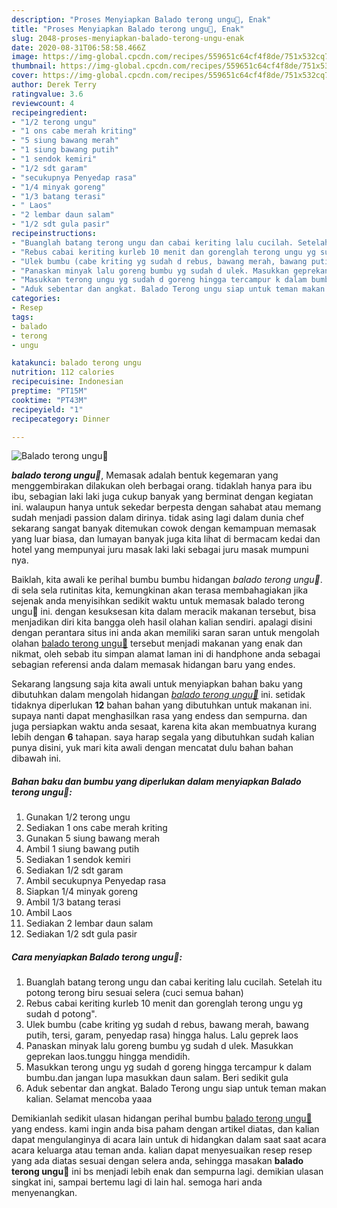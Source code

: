 ```yaml
---
description: "Proses Menyiapkan Balado terong ungu🍆, Enak"
title: "Proses Menyiapkan Balado terong ungu🍆, Enak"
slug: 2048-proses-menyiapkan-balado-terong-ungu-enak
date: 2020-08-31T06:58:58.466Z
image: https://img-global.cpcdn.com/recipes/559651c64cf4f8de/751x532cq70/balado-terong-ungu🍆-foto-resep-utama.jpg
thumbnail: https://img-global.cpcdn.com/recipes/559651c64cf4f8de/751x532cq70/balado-terong-ungu🍆-foto-resep-utama.jpg
cover: https://img-global.cpcdn.com/recipes/559651c64cf4f8de/751x532cq70/balado-terong-ungu🍆-foto-resep-utama.jpg
author: Derek Terry
ratingvalue: 3.6
reviewcount: 4
recipeingredient:
- "1/2 terong ungu"
- "1 ons cabe merah kriting"
- "5 siung bawang merah"
- "1 siung bawang putih"
- "1 sendok kemiri"
- "1/2 sdt garam"
- "secukupnya Penyedap rasa"
- "1/4 minyak goreng"
- "1/3 batang terasi"
- " Laos"
- "2 lembar daun salam"
- "1/2 sdt gula pasir"
recipeinstructions:
- "Buanglah batang terong ungu dan cabai keriting lalu cucilah. Setelah itu potong terong biru sesuai selera (cuci semua bahan)"
- "Rebus cabai keriting kurleb 10 menit dan gorenglah terong ungu yg sudah d potong&#34;."
- "Ulek bumbu (cabe kriting yg sudah d rebus, bawang merah, bawang putih, tersi, garam, penyedap rasa) hingga halus. Lalu geprek laos"
- "Panaskan minyak lalu goreng bumbu yg sudah d ulek. Masukkan geprekan laos.tunggu hingga mendidih."
- "Masukkan terong ungu yg sudah d goreng hingga tercampur k dalam bumbu.dan jangan lupa masukkan daun salam. Beri sedikit gula"
- "Aduk sebentar dan angkat. Balado Terong ungu siap untuk teman makan kalian. Selamat mencoba yaaa"
categories:
- Resep
tags:
- balado
- terong
- ungu

katakunci: balado terong ungu 
nutrition: 112 calories
recipecuisine: Indonesian
preptime: "PT15M"
cooktime: "PT43M"
recipeyield: "1"
recipecategory: Dinner

---
```



![Balado terong ungu🍆](https://img-global.cpcdn.com/recipes/559651c64cf4f8de/751x532cq70/balado-terong-ungu🍆-foto-resep-utama.jpg)

<b><i>balado terong ungu🍆</i></b>, Memasak adalah bentuk kegemaran yang menggembirakan dilakukan oleh berbagai orang. tidaklah hanya para ibu ibu, sebagian laki laki juga cukup banyak yang berminat dengan kegiatan ini. walaupun hanya untuk sekedar berpesta dengan sahabat atau memang sudah menjadi passion dalam dirinya. tidak asing lagi dalam dunia chef sekarang sangat banyak ditemukan cowok dengan kemampuan memasak yang luar biasa, dan lumayan banyak juga kita lihat di bermacam kedai dan hotel yang mempunyai juru masak laki laki sebagai juru masak mumpuni nya.



Baiklah, kita awali ke perihal bumbu bumbu hidangan <i>balado terong ungu🍆</i>. di sela sela rutinitas kita, kemungkinan akan terasa membahagiakan jika sejenak anda menyisihkan sedikit waktu untuk memasak balado terong ungu🍆 ini. dengan kesuksesan kita dalam meracik makanan tersebut, bisa menjadikan diri kita bangga oleh hasil olahan kalian sendiri. apalagi disini dengan perantara situs ini anda akan memiliki saran saran untuk mengolah olahan <u>balado terong ungu🍆</u> tersebut menjadi makanan yang enak dan nikmat, oleh sebab itu simpan alamat laman ini di handphone anda sebagai sebagian referensi anda dalam memasak hidangan baru yang endes.


Sekarang langsung saja kita awali untuk menyiapkan bahan baku yang dibutuhkan dalam mengolah hidangan <u><i>balado terong ungu🍆</i></u> ini. setidak tidaknya diperlukan <b>12</b> bahan bahan yang dibutuhkan untuk makanan ini. supaya nanti dapat menghasilkan rasa yang endess dan sempurna. dan juga persiapkan waktu anda sesaat, karena kita akan membuatnya kurang lebih dengan <b>6</b> tahapan. saya harap segala yang dibutuhkan sudah kalian punya disini, yuk mari kita awali dengan mencatat dulu bahan bahan dibawah ini.

<!--inarticleads1-->

##### Bahan baku dan bumbu yang diperlukan dalam menyiapkan Balado terong ungu🍆:

1. Gunakan 1/2 terong ungu
1. Sediakan 1 ons cabe merah kriting
1. Gunakan 5 siung bawang merah
1. Ambil 1 siung bawang putih
1. Sediakan 1 sendok kemiri
1. Sediakan 1/2 sdt garam
1. Ambil secukupnya Penyedap rasa
1. Siapkan 1/4 minyak goreng
1. Ambil 1/3 batang terasi
1. Ambil  Laos
1. Sediakan 2 lembar daun salam
1. Sediakan 1/2 sdt gula pasir




<!--inarticleads2-->

##### Cara menyiapkan Balado terong ungu🍆:

1. Buanglah batang terong ungu dan cabai keriting lalu cucilah. Setelah itu potong terong biru sesuai selera (cuci semua bahan)
1. Rebus cabai keriting kurleb 10 menit dan gorenglah terong ungu yg sudah d potong&#34;.
1. Ulek bumbu (cabe kriting yg sudah d rebus, bawang merah, bawang putih, tersi, garam, penyedap rasa) hingga halus. Lalu geprek laos
1. Panaskan minyak lalu goreng bumbu yg sudah d ulek. Masukkan geprekan laos.tunggu hingga mendidih.
1. Masukkan terong ungu yg sudah d goreng hingga tercampur k dalam bumbu.dan jangan lupa masukkan daun salam. Beri sedikit gula
1. Aduk sebentar dan angkat. Balado Terong ungu siap untuk teman makan kalian. Selamat mencoba yaaa




Demikianlah sedikit ulasan hidangan perihal bumbu <u>balado terong ungu🍆</u> yang endess. kami ingin anda bisa paham dengan artikel diatas, dan kalian dapat mengulanginya di acara lain untuk di hidangkan dalam saat saat acara acara keluarga atau teman anda. kalian dapat menyesuaikan resep resep yang ada diatas sesuai dengan selera anda, sehingga masakan <b>balado terong ungu🍆</b> ini bs menjadi lebih enak dan sempurna lagi. demikian ulasan singkat ini, sampai bertemu lagi di lain hal. semoga hari anda menyenangkan.
